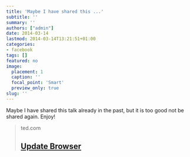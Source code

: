 ```yaml
---
title: 'Maybe I have shared this ...'
subtitle: ''
summary: ''
authors: ["admin"]
date: 2014-03-14
lastmod: 2014-03-14T13:21:51+01:00
categories:
- facebook
tags: []
featured: no
image:
  placement: 1
  caption: ''
  focal_point: 'Smart'
  preview_only: true
slug: ''
---
```

Maybe I have shared this talk already in the past, but it is too good not be shared again. Enjoy!
> ted.com
> ## [Update Browser](http://www.ted.com/talks/murray_gell_mann_on_beauty_and_truth_in_physics)
>

